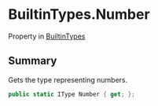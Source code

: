# BuiltinTypes.Number

Property in [BuiltinTypes](/docs/api/csharp/yarn.builtintypes.md)

## Summary

Gets the type representing numbers.

```csharp
public static IType Number { get; };
```

